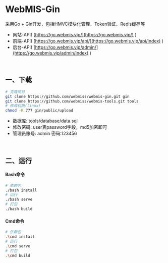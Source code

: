 # WebMIS-Gin
采用Go + Gin开发，包括HMVC模块化管理、Token验证、Redis缓存等
- 网站-API( [https://go.webmis.vip/](https://go.webmis.vip/) )
- 前端-API( [https://go.webmis.vip/api/](https://go.webmis.vip/api/index) )
- 后台-API( [https://go.webmis.vip/admin/](https://go.webmis.vip/admin/index) )

<br/>

## 一、下载
```bash
# 克隆项目
git clone https://github.com/webmiss/webmis-gin.git gin
git clone https://github.com/webmiss/webmis-tools.git tools
# 修改权限(linux)
chmod -R 777 gin/public/upload
```
- 数据库: tools/database/data.sql
- 修改密码: user表password字段，md5加密即可
- 管理员账号: admin 密码:123456

<br/>

## 二、运行
#### Bash命令
```bash
# 依赖包
./bash install
# 运行
./bash serve
# 打包
./bash build
```

#### Cmd命令
```bash
# 依赖包
.\cmd install
# 运行
.\cmd serve
# 打包
.\cmd build
```

<br/><br/>
